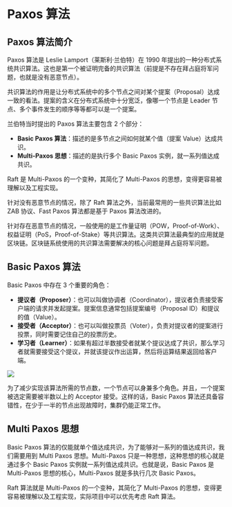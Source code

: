 # Paxos 算法

## Paxos 算法简介

Paxos 算法是 Leslie Lamport（莱斯利·兰伯特）在 1990 年提出的一种分布式系统共识算法。这也是第一个被证明完备的共识算法（前提是不存在拜占庭将军问题，也就是没有恶意节点）。

共识算法的作用是让分布式系统中的多个节点之间对某个提案（Proposal）达成一致的看法。提案的含义在分布式系统中十分宽泛，像哪一个节点是 Leader 节点、多个事件发生的顺序等等都可以是一个提案。

兰伯特当时提出的 Paxos 算法主要包含 2 个部分：

* **Basic Paxos 算法**：描述的是多节点之间如何就某个值（提案 Value）达成共识。
* **Multi-Paxos 思想**：描述的是执行多个 Basic Paxos 实例，就一系列值达成共识。

Raft 是 Multi-Paxos 的一个变种，其简化了 Multi-Paxos 的思想，变得更容易被理解以及工程实现。

针对没有恶意节点的情况，除了 Raft 算法之外，当前最常用的一些共识算法比如 ZAB 协议、Fast Paxos 算法都是基于 Paxos 算法改进的。

针对存在恶意节点的情况，一般使用的是工作量证明（POW，Proof-of-Work）、权益证明（PoS，Proof-of-Stake）等共识算法。这类共识算法最典型的应用就是区块链。区块链系统使用的共识算法需要解决的核心问题是拜占庭将军问题。

## Basic Paxos 算法

Basic Paxos 中存在 3 个重要的角色：

* **提议者（Proposer）**：也可以叫做协调者（Coordinator），提议者负责接受客户端的请求并发起提案。提案信息通常包括提案编号（Proposal ID）和提议的值（Value）。
* **接受者（Acceptor）**：也可以叫做投票员（Voter），负责对提议者的提案进行投票，同时需要记住自己的投票历史。
* **学习者（Learner）**：如果有超过半数接受者就某个提议达成了共识，那么学习者就需要接受这个提议，并就该提议作出运算，然后将运算结果返回给客户端。

![](/distribution/2025-04-26_23-14-00.png)

为了减少实现该算法所需的节点数，一个节点可以身兼多个角色。并且，一个提案被选定需要被半数以上的 Acceptor 接受。这样的话，Basic Paxos 算法还具备容错性，在少于一半的节点出现故障时，集群仍能正常工作。

## Multi Paxos 思想

Basic Paxos 算法的仅能就单个值达成共识，为了能够对一系列的值达成共识，我们需要用到 Multi Paxos 思想。Multi-Paxos 只是一种思想，这种思想的核心就是通过多个 Basic Paxos 实例就一系列值达成共识。也就是说，Basic Paxos 是 Multi-Paxos 思想的核心，Multi-Paxos 就是多执行几次 Basic Paxos。

Raft 算法就是 Multi-Paxos 的一个变种，其简化了 Multi-Paxos 的思想，变得更容易被理解以及工程实现，实际项目中可以优先考虑 Raft 算法。
